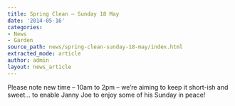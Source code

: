 ```yaml
---
title: Spring Clean – Sunday 18 May
date: '2014-05-16'
categories:
- News
- Garden
source_path: news/spring-clean-sunday-18-may/index.html
extracted_mode: article
author: admin
layout: news_article
---
```


Please note new time – 10am to 2pm – we’re aiming to keep it short-ish and sweet… to enable Janny Joe to enjoy some of his Sunday in peace!
